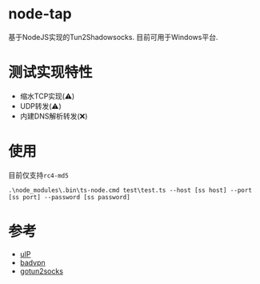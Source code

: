 # node-tap
基于NodeJS实现的Tun2Shadowsocks.
目前可用于Windows平台.

# 测试实现特性
* 缩水TCP实现(⚠️)
* UDP转发(⚠️)
* 内建DNS解析转发(❌)

# 使用
目前仅支持`rc4-md5`
```
.\node_modules\.bin\ts-node.cmd test\test.ts --host [ss host] --port [ss port] --password [ss password]
```

# 参考
* [uIP](https://en.wikipedia.org/wiki/UIP_(micro_IP))
* [badvpn](https://github.com/ambrop72/badvpn)
* [gotun2socks](https://github.com/yinghuocho/gotun2socks)